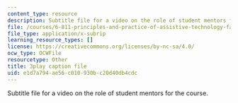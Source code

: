 ```yaml
---
content_type: resource
description: Subtitle file for a video on the role of student mentors for the course.
file: /courses/6-811-principles-and-practice-of-assistive-technology-fall-2014/e1d7a794ae56c010930bc20d40db4cdc_K67ojX4-PL8.srt
file_type: application/x-subrip
learning_resource_types: []
license: https://creativecommons.org/licenses/by-nc-sa/4.0/
ocw_type: OCWFile
resourcetype: Other
title: 3play caption file
uid: e1d7a794-ae56-c010-930b-c20d40db4cdc
---
```

Subtitle file for a video on the role of student mentors for the course.